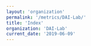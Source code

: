 ```yaml
---
layout: 'organization'
permalink: '/metrics/DAI-Lab/'
title: 'Index'
organization: 'DAI-Lab'
current_date: '2019-06-09'
---
```

